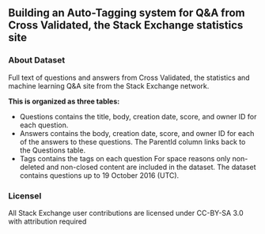 ## Building an Auto-Tagging system for  Q&A from Cross Validated, the Stack Exchange statistics site
### About Dataset 
Full text of questions and answers from Cross Validated, the statistics and machine learning Q&A site from the Stack Exchange network.

**This is organized as three tables:**

- Questions contains the title, body, creation date, score, and owner ID for each question.
- Answers contains the body, creation date, score, and owner ID for each of the answers to these questions. The ParentId column links back to the Questions table.
- Tags contains the tags on each question
For space reasons only non-deleted and non-closed content are included in the dataset. The dataset contains questions up to 19 October 2016 (UTC).

### LicenseI
All Stack Exchange user contributions are licensed under CC-BY-SA 3.0 with attribution required
